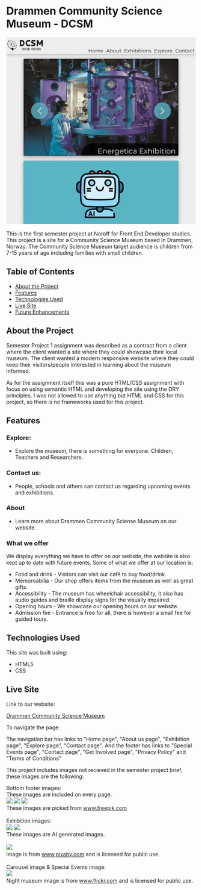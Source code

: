 # Drammen Community Science Museum - DCSM

![alt text](image.png)

This is the first semester project at Noroff for Front End Developer studies.
This project is a site for a Community Science Museum based in Drammen, Norway.
The Community Science Museum target audience is children from 7-15 years of age including families with small children.

## Table of Contents

- [About the Project](#about-the-project)
- [Features](#features)
- [Technologies Used](#technologies-used)
- [Live Site](#live-site)
- [Future Enhancements](#future-enhancements)

## About the Project

Semester Project 1 assignment was described as a contract from a client where the client wanted a site where they could showcase their local museum.
The client wanted a modern responsive website where they could keep their visitors/people interested in learning about the museum informed.

As for the assignment itself this was a pure HTML/CSS assignment with focus on using semantic HTML and developing the site using the DRY principles.
I was not allowed to use anything but HTML and CSS for this project, so there is no frameworks used for this project.

## Features

### Explore:

- Explore the museum, there is something for everyone. Children, Teachers and Researchers.

### Contact us:

- People, schools and others can contact us regarding upcoming events and exhibitions.

### About

- Learn more about Drammen Community Sciense Museum on our website.

### What we offer

We display everything we have to offer on our website, the website is also kept up to date with future events.
Some of what we offer at our location is:

- Food and drink - Visitors can visit our café to buy food/drink.
- Memoroabilia - Our shop offers items from the museum as well as great gifts.
- Accessibility - The museum has wheelchair accessibility, it also has audio guides and braille display signs for the visually impaired.
- Opening hours - We showcase our opening hours on our website.
- Admission fee - Entrance is free for all, there is however a small fee for guided tours.

## Technologies Used

This site was built using:

- HTML5
- CSS

## Live Site

Link to our website:

[Drammen Community Science Museum](https://arkuradev.github.io/Semester-Project-1/index.html)

To navigate the page:

The navigation bar has links to "Home page", "About us page", "Exhibition page", "Explore page", "Contact page".
And the footer has links to "Special Events page", "Contact page", "Get Involved page", "Privacy Policy" and "Terms of Conditions"

This project includes images not recieved in the semester project brief, these images are the following:

Bottom footer images: <br>
These images are included on every page.<br>
<img src="https://github.com/Arkuradev/Semester-Project-1/assets/103763064/42618ee0-8817-4a53-985d-46c1e80c68a5" width="100">
<img src="https://github.com/Arkuradev/Semester-Project-1/assets/103763064/a316b58e-8ca0-4630-88c4-8b87560899d7" width="100">
<img src="https://github.com/Arkuradev/Semester-Project-1/assets/103763064/4e51117d-9b77-41a4-b1f9-696af8dbff35" width="100">
<br>
These images are picked from www.freepik.com
<br><br>
Exhibition images:<br>
<img src="https://github.com/Arkuradev/Semester-Project-1/assets/103763064/7d40d7e9-c39d-4d7f-aea1-5518d71905c3" width="200">
<img src="https://github.com/Arkuradev/Semester-Project-1/assets/103763064/9c045a42-13b8-43b9-90e3-8e1fa10d7d96" width="200"><br>
These images are AI generated images.
<br><br>
<img src="https://github.com/Arkuradev/Semester-Project-1/assets/103763064/ee043f7d-729a-4220-8afd-212db48c2a51" width="200">
<br>
Image is from www.pixaby.com and is licensed for public use.
<br><br>
Carousel image & Special Events image: <br>
<img src="https://github.com/Arkuradev/Semester-Project-1/assets/103763064/c2e10768-88d4-4792-8043-f89651a86c15" width="200"><br>
Night museum image is from www.flickr.com and is licensed for public use.
